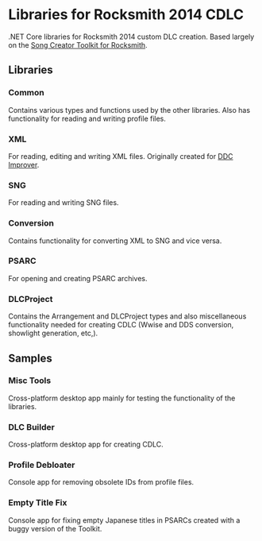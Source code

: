 # Libraries for Rocksmith 2014 CDLC

.NET Core libraries for Rocksmith 2014 custom DLC creation. Based largely on the [Song Creator Toolkit for Rocksmith](https://github.com/rscustom/rocksmith-custom-song-toolkit).

## Libraries

### Common

Contains various types and functions used by the other libraries. Also has functionality for reading and writing profile files.

### XML

For reading, editing and writing XML files. Originally created for [DDC Improver](https://github.com/iminashi/DDCImprover).

### SNG

For reading and writing SNG files.

### Conversion

Contains functionality for converting XML to SNG and vice versa.

### PSARC

For opening and creating PSARC archives.

### DLCProject

Contains the Arrangement and DLCProject types and also miscellaneous functionality needed for creating CDLC (Wwise and DDS conversion, showlight generation, etc,).

## Samples

### Misc Tools

Cross-platform desktop app mainly for testing the functionality of the libraries.

### DLC Builder

Cross-platform desktop app for creating CDLC.

### Profile Debloater

Console app for removing obsolete IDs from profile files.

### Empty Title Fix

Console app for fixing empty Japanese titles in PSARCs created with a buggy version of the Toolkit.
